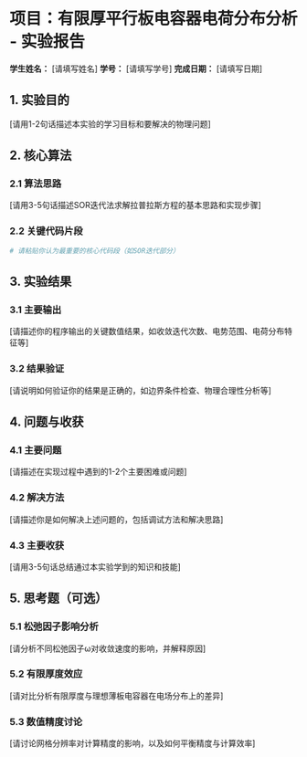 # 项目：有限厚平行板电容器电荷分布分析 - 实验报告

**学生姓名：** [请填写姓名] **学号：** [请填写学号] **完成日期：** [请填写日期]

## 1. 实验目的

[请用1-2句话描述本实验的学习目标和要解决的物理问题]

## 2. 核心算法

### 2.1 算法思路

[请用3-5句话描述SOR迭代法求解拉普拉斯方程的基本思路和实现步骤]

### 2.2 关键代码片段

```python
# 请粘贴你认为最重要的核心代码段（如SOR迭代部分）

```

## 3. 实验结果

### 3.1 主要输出

[请描述你的程序输出的关键数值结果，如收敛迭代次数、电势范围、电荷分布特征等]

### 3.2 结果验证

[请说明如何验证你的结果是正确的，如边界条件检查、物理合理性分析等]

## 4. 问题与收获

### 4.1 主要问题

[请描述在实现过程中遇到的1-2个主要困难或问题]

### 4.2 解决方法

[请描述你是如何解决上述问题的，包括调试方法和解决思路]

### 4.3 主要收获

[请用3-5句话总结通过本实验学到的知识和技能]

## 5. 思考题（可选）

### 5.1 松弛因子影响分析

[请分析不同松弛因子ω对收敛速度的影响，并解释原因]

### 5.2 有限厚度效应

[请对比分析有限厚度与理想薄板电容器在电场分布上的差异]

### 5.3 数值精度讨论

[请讨论网格分辨率对计算精度的影响，以及如何平衡精度与计算效率]